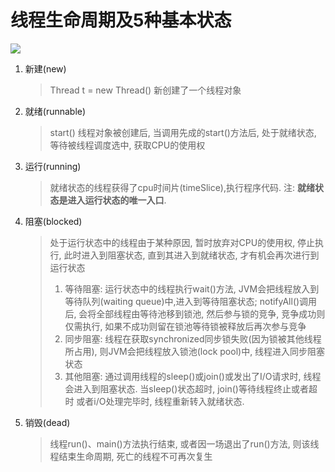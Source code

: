 # 线程生命周期及5种基本状态
![](https://cdn.jsdelivr.net/gh/ClearZeroX/image/images/2020/Thread.png)

1. 新建(new) 
    > Thread t = new Thread() 新创建了一个线程对象
2. 就绪(runnable) 
    > start() 线程对象被创建后, 当调用先成的start()方法后, 处于就绪状态, 等待被线程调度选中, 获取CPU的使用权
3. 运行(running)
    > 就绪状态的线程获得了cpu时间片(timeSlice),执行程序代码. 注: **就绪状态是进入运行状态的唯一入口**.
4. 阻塞(blocked)
    > 处于运行状态中的线程由于某种原因, 暂时放弃对CPU的使用权, 停止执行, 此时进入到阻塞状态, 直到其进入到就绪状态, 
                  才有机会再次进行到运行状态  
    > 1. 等待阻塞: 运行状态中的线程执行wait()方法, JVM会把线程放入到等待队列(waiting queue)中,进入到等待阻塞状态; notifyAll()调用后, 
                  会将全部线程由等待池移到锁池, 然后参与锁的竞争, 竞争成功则仅需执行, 如果不成功则留在锁池等待锁被释放后再次参与竞争
    > 2. 同步阻塞: 线程在获取synchronized同步锁失败(因为锁被其他线程所占用), 则JVM会把线程放入锁池(lock pool)中, 线程进入同步阻塞状态
    > 3. 其他阻塞: 通过调用线程的sleep()或join()或发出了I/O请求时, 线程会进入到阻塞状态. 当sleep()状态超时, join()等待线程终止或者超时
                  或者i/O处理完毕时, 线程重新转入就绪状态.
5. 销毁(dead)
    > 线程run()、main()方法执行结束, 或者因一场退出了run()方法, 则该线程结束生命周期, 死亡的线程不可再次复生